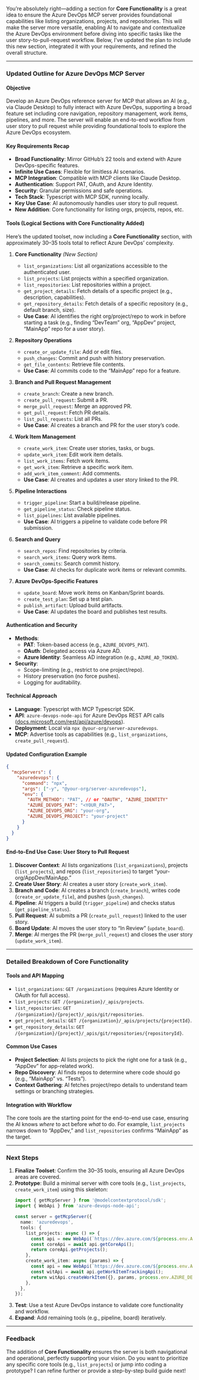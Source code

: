 You’re absolutely right—adding a section for **Core Functionality** is a great idea to ensure the Azure DevOps MCP server provides foundational capabilities like listing organizations, projects, and repositories. This will make the server more versatile, enabling AI to navigate and contextualize the Azure DevOps environment before diving into specific tasks like the user story-to-pull-request workflow. Below, I’ve updated the plan to include this new section, integrated it with your requirements, and refined the overall structure.

---

### Updated Outline for Azure DevOps MCP Server

#### Objective
Develop an Azure DevOps reference server for MCP that allows an AI (e.g., via Claude Desktop) to fully interact with Azure DevOps, supporting a broad feature set including core navigation, repository management, work items, pipelines, and more. The server will enable an end-to-end workflow from user story to pull request while providing foundational tools to explore the Azure DevOps ecosystem.

#### Key Requirements Recap
- **Broad Functionality**: Mirror GitHub’s 22 tools and extend with Azure DevOps-specific features.  
- **Infinite Use Cases**: Flexible for limitless AI scenarios.  
- **MCP Integration**: Compatible with MCP clients like Claude Desktop.  
- **Authentication**: Support PAT, OAuth, and Azure Identity.  
- **Security**: Granular permissions and safe operations.  
- **Tech Stack**: Typescript with MCP SDK, running locally.  
- **Key Use Case**: AI autonomously handles user story to pull request.  
- **New Addition**: Core functionality for listing orgs, projects, repos, etc.

#### Tools (Logical Sections with Core Functionality Added)
Here’s the updated toolset, now including a **Core Functionality** section, with approximately 30–35 tools total to reflect Azure DevOps’ complexity.

1. **Core Functionality** *(New Section)*  
   - `list_organizations`: List all organizations accessible to the authenticated user.  
   - `list_projects`: List projects within a specified organization.  
   - `list_repositories`: List repositories within a project.  
   - `get_project_details`: Fetch details of a specific project (e.g., description, capabilities).  
   - `get_repository_details`: Fetch details of a specific repository (e.g., default branch, size).  
   - **Use Case**: AI identifies the right org/project/repo to work in before starting a task (e.g., finding “DevTeam” org, “AppDev” project, “MainApp” repo for a user story).

2. **Repository Operations**  
   - `create_or_update_file`: Add or edit files.  
   - `push_changes`: Commit and push with history preservation.  
   - `get_file_contents`: Retrieve file contents.  
   - **Use Case**: AI commits code to the “MainApp” repo for a feature.

3. **Branch and Pull Request Management**  
   - `create_branch`: Create a new branch.  
   - `create_pull_request`: Submit a PR.  
   - `merge_pull_request`: Merge an approved PR.  
   - `get_pull_request`: Fetch PR details.  
   - `list_pull_requests`: List all PRs.  
   - **Use Case**: AI creates a branch and PR for the user story’s code.

4. **Work Item Management**  
   - `create_work_item`: Create user stories, tasks, or bugs.  
   - `update_work_item`: Edit work item details.  
   - `list_work_items`: Fetch work items.  
   - `get_work_item`: Retrieve a specific work item.  
   - `add_work_item_comment`: Add comments.  
   - **Use Case**: AI creates and updates a user story linked to the PR.

5. **Pipeline Interactions**  
   - `trigger_pipeline`: Start a build/release pipeline.  
   - `get_pipeline_status`: Check pipeline status.  
   - `list_pipelines`: List available pipelines.  
   - **Use Case**: AI triggers a pipeline to validate code before PR submission.

6. **Search and Query**  
   - `search_repos`: Find repositories by criteria.  
   - `search_work_items`: Query work items.  
   - `search_commits`: Search commit history.  
   - **Use Case**: AI checks for duplicate work items or relevant commits.

7. **Azure DevOps-Specific Features**  
   - `update_board`: Move work items on Kanban/Sprint boards.  
   - `create_test_plan`: Set up a test plan.  
   - `publish_artifact`: Upload build artifacts.  
   - **Use Case**: AI updates the board and publishes test results.

#### Authentication and Security
- **Methods**:  
  - **PAT**: Token-based access (e.g., `AZURE_DEVOPS_PAT`).  
  - **OAuth**: Delegated access via Azure AD.  
  - **Azure Identity**: Seamless AD integration (e.g., `AZURE_AD_TOKEN`).  
- **Security**:  
  - Scope-limiting (e.g., restrict to one project/repo).  
  - History preservation (no force pushes).  
  - Logging for auditability.

#### Technical Approach
- **Language**: Typescript with MCP Typescript SDK.  
- **API**: `azure-devops-node-api` for Azure DevOps REST API calls ([docs.microsoft.com/rest/api/azure/devops](https://learn.microsoft.com/en-us/rest/api/azure/devops/)).  
- **Deployment**: Local via `npx @your-org/server-azuredevops`.  
- **MCP**: Advertise tools as capabilities (e.g., `list_organizations`, `create_pull_request`).

#### Updated Configuration Example
```json
{
  "mcpServers": {
    "azuredevops": {
      "command": "npx",
      "args": ["-y", "@your-org/server-azuredevops"],
      "env": {
        "AUTH_METHOD": "PAT", // or "OAUTH", "AZURE_IDENTITY"
        "AZURE_DEVOPS_PAT": "<YOUR_PAT>",
        "AZURE_DEVOPS_ORG": "your-org",
        "AZURE_DEVOPS_PROJECT": "your-project"
      }
    }
  }
}
```

#### End-to-End Use Case: User Story to Pull Request
1. **Discover Context**: AI lists organizations (`list_organizations`), projects (`list_projects`), and repos (`list_repositories`) to target “your-org/AppDev/MainApp.”  
2. **Create User Story**: AI creates a user story (`create_work_item`).  
3. **Branch and Code**: AI creates a branch (`create_branch`), writes code (`create_or_update_file`), and pushes (`push_changes`).  
4. **Pipeline**: AI triggers a build (`trigger_pipeline`) and checks status (`get_pipeline_status`).  
5. **Pull Request**: AI submits a PR (`create_pull_request`) linked to the user story.  
6. **Board Update**: AI moves the user story to “In Review” (`update_board`).  
7. **Merge**: AI merges the PR (`merge_pull_request`) and closes the user story (`update_work_item`).

---

### Detailed Breakdown of Core Functionality

#### Tools and API Mapping
- `list_organizations`: `GET /organizations` (requires Azure Identity or OAuth for full access).  
- `list_projects`: `GET /{organization}/_apis/projects`.  
- `list_repositories`: `GET /{organization}/{project}/_apis/git/repositories`.  
- `get_project_details`: `GET /{organization}/_apis/projects/{projectId}`.  
- `get_repository_details`: `GET /{organization}/{project}/_apis/git/repositories/{repositoryId}`.

#### Common Use Cases
- **Project Selection**: AI lists projects to pick the right one for a task (e.g., “AppDev” for app-related work).  
- **Repo Discovery**: AI finds repos to determine where code should go (e.g., “MainApp” vs. “Tests”).  
- **Context Gathering**: AI fetches project/repo details to understand team settings or branching strategies.

#### Integration with Workflow
The core tools are the starting point for the end-to-end use case, ensuring the AI knows *where* to act before *what* to do. For example, `list_projects` narrows down to “AppDev,” and `list_repositories` confirms “MainApp” as the target.

---

### Next Steps
1. **Finalize Toolset**: Confirm the 30–35 tools, ensuring all Azure DevOps areas are covered.  
2. **Prototype**: Build a minimal server with core tools (e.g., `list_projects`, `create_work_item`) using this skeleton:
   ```typescript
   import { getMcpServer } from '@modelcontextprotocol/sdk';
   import { WebApi } from 'azure-devops-node-api';

   const server = getMcpServer({
     name: 'azuredevops',
     tools: {
       list_projects: async () => {
         const api = new WebApi(`https://dev.azure.com/${process.env.AZURE_DEVOPS_ORG}`, process.env.AZURE_DEVOPS_PAT);
         const coreApi = await api.getCoreApi();
         return coreApi.getProjects();
       },
       create_work_item: async (params) => {
         const api = new WebApi(`https://dev.azure.com/${process.env.AZURE_DEVOPS_ORG}`, process.env.AZURE_DEVOPS_PAT);
         const witApi = await api.getWorkItemTrackingApi();
         return witApi.createWorkItem({}, params, process.env.AZURE_DEVOPS_PROJECT, 'User Story');
       },
     },
   });
   ```
3. **Test**: Use a test Azure DevOps instance to validate core functionality and workflow.  
4. **Expand**: Add remaining tools (e.g., pipeline, board) iteratively.

---

### Feedback
The addition of **Core Functionality** ensures the server is both navigational and operational, perfectly supporting your vision. Do you want to prioritize any specific core tools (e.g., `list_projects`) or jump into coding a prototype? I can refine further or provide a step-by-step build guide next!
